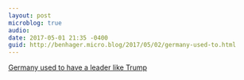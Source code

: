 ```yaml
---
layout: post
microblog: true
audio: 
date: 2017-05-01 21:35 -0400
guid: http://benhager.micro.blog/2017/05/02/germany-used-to.html
---
```

[Germany used to have a leader like Trump](https://www.washingtonpost.com/opinions/germany-used-to-have-a-leader-like-trump-its-not-who-you-think/2017/05/01/0dd9cce8-2e88-11e7-9534-00e4656c22aa_story.html?hpid=hp_no-name_opinion-card-d%3Ahomepage%2Fstory&amp;utm_term=.cf6fa275cb8b)
